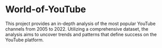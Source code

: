 # World-of-YouTube
This project provides an in-depth analysis of the most popular YouTube channels from 2005 to 2022. Utilizing a comprehensive dataset, the analysis aims to uncover trends and patterns that define success on the YouTube platform.
